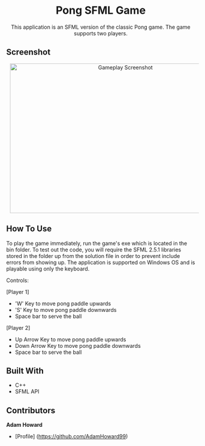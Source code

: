 <h1 align="center">Pong SFML Game</h1>
<p align="center">This application is an SFML version of the classic Pong game. The game supports two players.</p>

## Screenshot
<p align="center">
  <img hspace = "10" alt ="Gameplay Screenshot" src = "https://user-images.githubusercontent.com/74617187/124389475-2a464c80-dcdf-11eb-83c9-f50c5a7e6e3e.png" height = "400" width =  "600"/>
</p>
  
## How To Use
To play the game immediately, run the game's exe which is located in the bin folder. To test out the code, you will require the SFML 2.5.1 libraries stored in the folder up from the solution file in order to prevent include errors from showing up. The application is supported on Windows OS and is playable using only the keyboard.

Controls:

[Player 1]
- 'W' Key to move pong paddle upwards
- 'S' Key to move pong paddle downwards
- Space bar to serve the ball

[Player 2]
- Up Arrow Key to move pong paddle upwards
- Down Arrow Key to move pong paddle downwards
- Space bar to serve the ball

## Built With
- C++
- SFML API

## Contributors

**Adam Howard**
- [Profile] (https://github.com/AdamHoward99)
